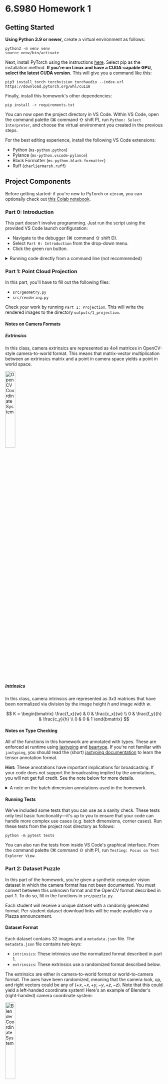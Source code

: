 # 6.S980 Homework 1

## Getting Started

**Using Python 3.9 or newer,** create a virtual environment as follows:

```
python3 -m venv venv
source venv/bin/activate
```

Next, install PyTorch using the instructions [here](https://pytorch.org/get-started/locally/). Select pip as the installation method. **If you're on Linux and have a CUDA-capable GPU, select the latest CUDA version.** This will give you a command like this:

```
pip3 install torch torchvision torchaudio --index-url https://download.pytorch.org/whl/cu118
```

Finally, install this homework's other dependencies:

```
pip install -r requirements.txt
```

You can now open the project directory in VS Code. Within VS Code, open the command palette (<key>⌘ command</key> <key>⇧ shift</key> <key>P</key>), run `Python: Select Interpreter`, and choose the virtual environment you created in the previous steps.

For the best editing experience, install the following VS Code extensions:

* Python (`ms-python.python`)
* Pylance (`ms-python.vscode-pylance`)
* Black Formatter (`ms-python.black-formatter`)
* Ruff (`charliermarsh.ruff`)

## Project Components

Before getting started: if you're new to PyTorch or `einsum`, you can optionally check out [this Colab notebook](https://drive.google.com/file/d/19RAkdGtmwnM9DcAmx1dF2NgHskZ8i2vl/view?usp=sharing).

### Part 0: Introduction

This part doesn't involve programming. Just run the script using the provided VS Code launch configuration:

- Navigate to the debugger (<key>⌘ command</key> <key>⇧ shift</key> <key>D</key>).
- Select `Part 0: Introduction` from the drop-down menu.
- Click the green run button.

<details>
<summary>Running code directly from a command line (not recommended)</summary>
<br>

Remember to activate your virtual environment using `source venv/bin/activate` first. Then, run the following command:

```
python3 -m scripts.0_introduction
```

</details>

### Part 1: Point Cloud Projection

In this part, you'll have to fill out the following files:

- `src/geometry.py`
- `src/rendering.py`

Check your work by running `Part 1: Projection`. This will write the rendered images to the directory `outputs/1_projection`.

#### Notes on Camera Formats

##### Extrinsics

In this class, camera extrinsics are represented as 4x4 matrices in OpenCV-style camera-to-world format. This means that matrix-vector multiplication between an extrinsics matrix and a point in camera space yields a point in world space.

<img src="data/opencv_coordinate_system.png" alt="OpenCV Coordinate System" width="25%" />

##### Intrinsics

In this class, camera intrinsics are represented as 3x3 matrices that have been normalized via division by the image height $h$ and image width $w$.

$$
K = \begin{bmatrix}
    \frac{f_x}{w} & 0 & \frac{c_x}{w} \\
    0 & \frac{f_y}{h} & \frac{c_y}{h} \\
    0 & 0 & 1
\end{bmatrix}
$$

#### Notes on Type Checking

All of the functions in this homework are annotated with types. These are enforced at runtime using [jaxtyping](https://github.com/google/jaxtyping) and [beartype](https://github.com/beartype/beartype). If you're not familiar with `jaxtyping`, you should read the (short) [jaxtyping documentation](https://docs.kidger.site/jaxtyping/api/array/) to learn the tensor annotation format.

**Hint:** These annotations have important implications for broadcasting. If your code does not support the broadcasting implied by the annotations, you will not get full credit. See the note below for more details.

<details>
<summary>A note on the batch dimension annotations used in the homework.</summary>
<br>

The annotations `*batch` and `*#batch` are used for functions that can handle inputs with arbitrary batch dimensions. They differ in that `*#batch` states that batch dimensions can be broadcasted. For example:

```python
def broadcastable(a: Float[Tensor, "*#batch 4 4"], b: Float[Tensor, "*#batch 4"]) -> Float[Tensor, "*batch"]:
    ...

# This works, because the shapes (1, 2, 3, 1) and (2, 3, 5) can be broadcasted.
broadcastable(
    torch.randn((1, 2, 3, 1, 4, 4)),  # a
    torch.randn((2, 3, 5, 4)), # b
)

def not_broadcastable(a: Float[Tensor, "*batch 4 4"], b: Float[Tensor, "*batch 4"]):
    pass

# This doesn't work, since the shapes (1, 2, 3, 1) and (2, 3, 5) are not exactly the same.
not_broadcastable(
    torch.randn((1, 2, 3, 1, 4, 4)),  # a
    torch.randn((2, 3, 5, 4)), # b
)
```

All functions in `geometry.py` that have multiple parameters use `*#batch`, meaning that you must fill them out to handle broadcasting correctly. The functions `homogenize_points` and `homogenize_vectors` instead use `*batch`, since broadcasting doesn't apply when there's only one parameter. All functions return `*batch`, which means that outputs should have a fully broadcasted shape. In the example above, the output of `broadcastable` would have shape `(1, 2, 3, 5)`.

</details>



#### Running Tests

We've included some tests that you can use as a sanity check. These tests only test basic functionality—it's up to you to ensure that your code can handle more complex use cases (e.g. batch dimensions, corner cases). Run these tests from the project root directory as follows:

```
python -m pytest tests
```

You can also run the tests from inside VS Code's graphical interface. From the command palette (<key>⌘ command</key> <key>⇧ shift</key> <key>P</key>), run `Testing: Focus on Test Explorer View`.

### Part 2: Dataset Puzzle

In this part of the homework, you're given a synthetic computer vision dataset in which the camera format has not been documented. You must convert between this unknown format and the OpenCV format described in part 1. To do so, fill in the functions in `src/puzzle.py`.

Each student will receive a unique dataset with a randomly generated format. Per-student dataset download links will be made available via a Piazza announcement.

#### Dataset Format

Each dataset contains 32 images and a `metadata.json` file. The `metadata.json` file contains two keys:

* `intrinsics`: These intrinsics use the normalized format described in part 1.
* `extrinsics`: These extrinsics use a randomized format described below.

The extrinsics are either in camera-to-world format or world-to-camera format. The axes have been randomized, meaning that the camera look, up, and right vectors could be any of $(+x, -x, +y, -y, +z, -z)$. Note that this could yield a left-handed coordinate system! Here's an example of Blender's (right-handed) camera coordinate system:

<img src="data/blender_coordinate_system.png" alt="Blender Coordinate System" width="25%" />

#### Dataset Camera Arrangement

The cameras are arranged as described below. Use this information to help you figure out your camera format.

* The camera origins are always exactly 2 units from the origin.
* The world up vector is $+y$, and all cameras have $y \geq 0$.
* All camera look vectors point directly at the origin.
* All camera up vectors are pointed "up" in the world. In other words, the dot product between any camera up vector and $+y$ is positive.

Hint: How might one build a rotation matrix to convert between camera coordinate systems?

#### Checking Your Work

Run the script for part 2 to check your work. If your conversion function works correctly, you should be able to exactly reproduce the images in your dataset. If you want to test your `load_dataset` function in isolation, you can use the dataset located at `data/sample_dataset` with a `convert_dataset` that simply returns its input.

Note that you may use the mesh at `data/stanford_bunny.obj` if you find it helpful to do so, although using it is not required to find the solution.

## Collaboration Policy

You may work with other students and use AI tools (e.g. ChatGPT, GitHub Copilot), but must submit code that you understand fully and have written yourself.

## Submission Policy

Before submitting, ensure that your code has been formatted using Black and linted using Ruff. Otherwise, you will lose points. Also, double-check that you have not changed any of the function signatures in `geometry.py`, `puzzle.py`, or `rendering.py`. Submit your work on Canvas.

## [Optional] Bonus Problem

Each homework will have a bonus problem that we will use to allocate A+ grades. **These problems are completely optional.** For this homework, the bonus problem is as follows:

Can you devise a way to automatically solve *everyone's* puzzles? Create a script that converts a folder of dataset `.zip` files to a folder of dataset `.zip` files in standardized (converted) format. If you attempt this problem, make sure to include your script's location and your general approach in your answer to `explanation_of_problem_solving_process` in `puzzle.py`.

Also, if you manage to do this, please don't spoil everyone else's puzzles! :)

